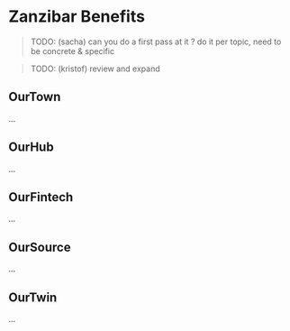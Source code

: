 # Zanzibar Benefits

> TODO: (sacha) can you do a first pass at it ? do it per topic, need to be concrete & specific

> TODO: (kristof) review and expand

## OurTown

...


## OurHub

...

## OurFintech

...

## OurSource 

...

## OurTwin

...

